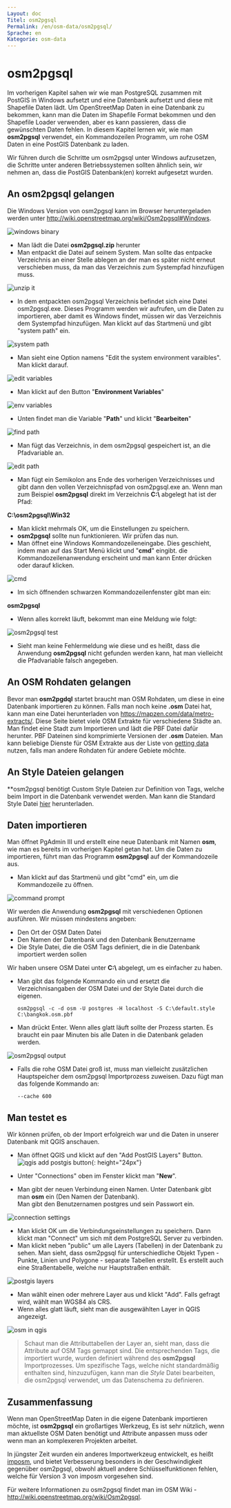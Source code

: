 ```yaml
---
Layout: doc
Titel: osm2pgsql
Permalink: /en/osm-data/osm2pgsql/
Sprache: en
Kategorie: osm-data
---
```


osm2pgsql
==========


Im vorherigen Kapitel sahen wir wie man PostgreSQL zusammen mit PostGIS in Windows aufsetzt und eine Datenbank aufsetzt und diese mit Shapefile Daten lädt. Um OpenStreetMap Daten in eine Datenbank zu bekommen, kann man die Daten im Shapefile Format bekommen und den Shapefile Loader verwenden, aber es kann passieren, dass die gewünschten Daten fehlen. In diesem Kapitel lernen wir, wie man **osm2pgsql** verwendet, ein Kommandozeilen Programm, um rohe OSM Daten in eine PostGIS Datenbank zu laden.  

Wir führen durch die Schritte um osm2pgsql unter Windows aufzusetzen, die Schritte unter anderen Betriebssystemen sollten ähnlich sein, wir nehmen an, dass die PostGIS Datenbank(en) korrekt aufgesetzt wurden.  

An osm2pgsql gelangen
-------------

Die Windows Version von osm2pgsql kann im Browser heruntergeladen werden unter <http://wiki.openstreetmap.org/wiki/Osm2pgsql#Windows>.  

![windows binary][]

- Man lädt die Datei **osm2pgsql.zip** herunter  
- Man entpackt die Datei auf seinem System. Man sollte das entpacke Verzeichnis an einer Stelle ablegen an der man es später nicht erneut verschieben muss, da man das Verzeichnis zum Systempfad hinzufügen muss.  

![unzip it][]

- In dem entpackten osm2pgsql Verzeichnis befindet sich eine Datei osm2pgsql.exe. Dieses Programm werden wir aufrufen, um die Daten zu importieren, aber damit es Windows findet, müssen wir das Verzeichnis dem Systempfad hinzufügen. Man klickt auf das Startmenü und gibt "system path" ein.  

![system path][]

- Man sieht eine Option namens "Edit the system environment varaibles". Man klickt darauf.  

![edit variables][]

- Man klickt auf den Button "**Environment Variables**"  

![env variables][]

- Unten findet man die Variable "**Path**" und klickt "**Bearbeiten**"  

![find path][]

- Man fügt das Verzeichnis, in dem osm2pgsql gespeichert ist, an die Pfadvariable an.  

![edit path][]

- Man fügt ein Semikolon ans Ende des vorherigen Verzeichnisses und gibt dann den vollen Verzeichnispfad von osm2pgsql.exe an. Wenn man zum Beispiel **osm2pgsql** direkt im Verzeichnis **C:\\** abgelegt hat ist der Pfad:  
	
**C:\osm2pgsql\Win32**  

- Man klickt mehrmals OK, um die Einstellungen zu speichern.  
- **osm2pgsql** sollte nun funktionieren. Wir prüfen das nun.  
- Man öffnet eine Windows Kommandozeileneingabe. Dies geschieht, indem man auf das Start Menü klickt und "**cmd**" eingibt. die Kommandozeilenanwendung erscheint und man kann Enter drücken oder darauf klicken.  

![cmd][]

- Im sich öffnenden schwarzen Kommandozeilenfenster gibt man ein:  

**osm2pgsql**

- Wenn alles korrekt läuft, bekommt man eine Meldung wie folgt:  

![osm2pgsql test][]

- Sieht man keine Fehlermeldung wie diese und es heißt, dass die Anwendung **osm2pgsql** nicht gefunden werden kann, hat man vielleicht die Pfadvariable falsch angegeben.  

An OSM Rohdaten gelangen
---------------------
Bevor man **osm2pgdql** startet braucht man OSM Rohdaten, um diese in eine Datenbank importieren zu können. Falls man noch keine **.osm** Datei hat, kann man eine Datei herunterladen von <https://mapzen.com/data/metro-extracts/>. Diese Seite bietet viele OSM Extrakte für verschiedene Städte an. Man findet eine Stadt zum Importieren und lädt die PBF Datei dafür herunter. PBF Dateinen sind komprimierte Versionen der **.osm** Dateien. Man kann beliebige Dienste für OSM Extrakte aus der Liste von [getting data](/en/osm-data/getting-data) nutzen, falls man andere Rohdaten für andere Gebiete möchte.  

An Style Dateien gelangen
------------------
**osm2pgsql benötigt Custom Style Dateien zur Definition von Tags, welche beim Import in die Datenbank verwendet werden. Man kann die Standard Style Datei [hier](/files/default.style) herunterladen.  

Daten importieren
-------------------
Man öffnet PgAdmin III und erstellt eine neue Datenbank mit Namen **osm**, wie man es bereits im vorherigen Kapitel getan hat. Um die Daten zu importieren, führt man das Programm **osm2pgsql** auf der Kommandozeile aus. 

- Man klickt auf das Startmenü und gibt "cmd" ein, um die Kommandozeile zu öffnen.  

![command prompt][]

Wir werden die Anwendung **osm2pgsql** mit verschiedenen Optionen ausführen. Wir müssen mindestens angeben:  

- Den Ort der OSM Daten Datei  
- Den Namen der Datenbank und den Datenbank Benutzername  
- Die Style Datei, die die OSM Tags definiert, die in die Datenbank importiert werden sollen  

Wir haben unsere OSM Datei unter **C:\\** abgelegt, um es einfacher zu haben.  

- Man gibt das folgende Kommando ein und ersetzt die Verzeichnisangaben der OSM Datei und der Style Datei durch die eigenen.

      osm2pgsql -c -d osm -U postgres -H localhost -S C:\default.style C:\bangkok.osm.pbf  

- Man drückt Enter. Wenn alles glatt läuft sollte der Prozess starten. Es braucht ein paar Minuten bis alle Daten in die Datenbank geladen werden.  

![osm2pgsql output][]

- Falls die rohe OSM Datei groß ist, muss man vielleicht zusätzlichen Hauptspeicher dem osm2pgsql Importprozess zuweisen. Dazu fügt man das folgende Kommando an:  

      --cache 600

Man testet es
-----------

Wir können prüfen, ob der Import erfolgreich war und die Daten in unserer Datenbank mit QGIS anschauen.  

- Man öffnet QGIS und klickt auf den "Add PostGIS Layers" Button. ![qgis add postgis button][]{: height="24px"}

- Unter "Connections" oben im Fenster klickt man "**New**".  
- Man gibt der neuen Verbindung einen Namen. Unter Datenbank gibt man **osm** ein (Den Namen der Datenbank).  
Man gibt den Benutzernamen postgres und sein Passwort ein.  

![connection settings][]

- Man klickt OK um die Verbindungseinstellungen zu speichern. Dann klickt man "Connect" um sich mit dem PostgreSQL Server zu verbinden.  
- Man klickt neben "public" um alle Layers (Tabellen) in der Datenbank zu sehen. Man sieht, dass osm2pgsql für unterschiedliche Objekt Typen - Punkte, Linien und Polygone - separate Tabellen erstellt. Es erstellt auch eine Straßentabelle, welche nur Hauptstraßen enthält.  

![postgis layers][]

- Man wählt einen oder mehrere Layer aus und klickt "Add". Falls gefragt wird, wählt man WGS84 als CRS.  
- Wenn alles glatt läuft, sieht man die ausgewählten Layer in QGIS angezeigt.  

![osm in qgis][]

> Schaut man die Attributtabellen der Layer an, sieht man, dass die Attribute auf OSM Tags gemappt sind. Die entsprechenden Tags, die importiert wurde, wurden definiert während des **osm2pgsql** Importprozesses. Um spezifische Tags, welche nicht standardmäßig enthalten sind, hinzuzufügen, kann man die *Style* Datei bearbeiten, die osm2pgsql verwendet, um das Datenschema zu definieren.  


Zusammenfassung
-------

Wenn man OpenStreetMap Daten in die eigene Datenbank importieren möchte, ist **osm2pgsql** ein großartiges Werkzeug, Es ist sehr nützlich, wenn man aktuellste OSM Daten benötigt und Attribute anpassen muss oder wenn man an komplexeren Projekten arbeitet.  

In jüngster Zeit wurden ein anderes Importwerkzeug entwickelt, es heißt  [imposm](http://imposm.org/), und bietet Verbesserung besonders in der Geschwindigkeit gegenüber osm2pgsql, obwohl aktuell andere Schlüsselfunktionen fehlen, welche für Version 3 von imposm vorgesehen sind.  

Für weitere Informationen zu osm2pgsql findet man im OSM Wiki - <http://wiki.openstreetmap.org/wiki/Osm2pgsql>.  


[windows binary]: /images/osm-data/windows-binary.png
[unzip it]: /images/osm-data/unzip-it.png
[system path]: /images/osm-data/system-path.png
[edit variables]: /images/osm-data/edit-environment-variables.png
[env variables]: /images/osm-data/environment-variables.png
[find path]: /images/osm-data/find-path.png
[edit path]: /images/osm-data/edit-path-variable.png
[cmd]: /images/osm-data/cmd.png
[osm2pgsql test]: /images/osm-data/osm2pgsql-test.png
[command prompt]: /images/osm-data/command-prompt.png
[osm2pgsql output]: /images/osm-data/osm2pgsql-output.png
[qgis add postgis button]: /images/osm-data/add-postgis-button.png
[connection settings]: /images/osm-data/connection-settings.png
[postgis layers]: /images/osm-data/postgis-layers.png
[osm in qgis]: /images/osm-data/osm-in-qgis.png
